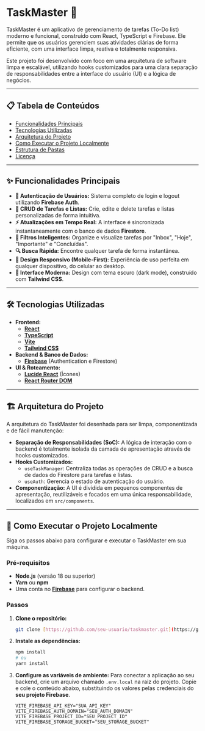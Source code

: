 # TaskMaster 🚀

TaskMaster é um aplicativo de gerenciamento de tarefas (To-Do list) moderno e funcional, construído com React, TypeScript e Firebase. Ele permite que os usuários gerenciem suas atividades diárias de forma eficiente, com uma interface limpa, reativa e totalmente responsiva.

Este projeto foi desenvolvido com foco em uma arquitetura de software limpa e escalável, utilizando hooks customizados para uma clara separação de responsabilidades entre a interface do usuário (UI) e a lógica de negócios.

---

## 📋 Tabela de Conteúdos

* [Funcionalidades Principais](#-funcionalidades-principais)
* [Tecnologias Utilizadas](#-tecnologias-utilizadas)
* [Arquitetura do Projeto](#-arquitetura-do-projeto)
* [Como Executar o Projeto Localmente](#-como-executar-o-projeto-localmente)
* [Estrutura de Pastas](#-estrutura-de-pastas)
* [Licença](#-licença)

---

## ✨ Funcionalidades Principais

* **🔐 Autenticação de Usuários:** Sistema completo de login e logout utilizando **Firebase Auth**.
* **📝 CRUD de Tarefas e Listas:** Crie, edite e delete tarefas e listas personalizadas de forma intuitiva.
* **⚡ Atualizações em Tempo Real:** A interface é sincronizada instantaneamente com o banco de dados **Firestore**.
* **📂 Filtros Inteligentes:** Organize e visualize tarefas por "Inbox", "Hoje", "Importante" e "Concluídas".
* **🔍 Busca Rápida:** Encontre qualquer tarefa de forma instantânea.
* **📱 Design Responsivo (Mobile-First):** Experiência de uso perfeita em qualquer dispositivo, do celular ao desktop.
* **🎨 Interface Moderna:** Design com tema escuro (dark mode), construído com **Tailwind CSS**.

---

## 🛠️ Tecnologias Utilizadas

* **Frontend:**
    * **[React](https://react.dev/)**
    * **[TypeScript](https://www.typescriptlang.org/)**
    * **[Vite](https://vitejs.dev/)**
    * **[Tailwind CSS](https://tailwindcss.com/)**
* **Backend & Banco de Dados:**
    * **[Firebase](https://firebase.google.com/)** (Authentication e Firestore)
* **UI & Roteamento:**
    * **[Lucide React](https://lucide.dev/)** (Ícones)
    * **[React Router DOM](https://reactrouter.com/)**

---

## 🏗️ Arquitetura do Projeto

A arquitetura do TaskMaster foi desenhada para ser limpa, componentizada e de fácil manutenção:

* **Separação de Responsabilidades (SoC):** A lógica de interação com o backend é totalmente isolada da camada de apresentação através de hooks customizados.
* **Hooks Customizados:**
    * `useTaskManager`: Centraliza todas as operações de CRUD e a busca de dados do Firestore para tarefas e listas.
    * `useAuth`: Gerencia o estado de autenticação do usuário.
* **Componentização:** A UI é dividida em pequenos componentes de apresentação, reutilizáveis e focados em uma única responsabilidade, localizados em `src/components`.

---

## 🚀 Como Executar o Projeto Localmente

Siga os passos abaixo para configurar e executar o TaskMaster em sua máquina.

### Pré-requisitos

* **Node.js** (versão 18 ou superior)
* **Yarn** ou **npm**
* Uma conta no **[Firebase](https://firebase.google.com/)** para configurar o backend.

### Passos

1.  **Clone o repositório:**
    ```bash
    git clone [https://github.com/seu-usuario/taskmaster.git](https://github.com/seu-usuario/taskmaster.git)
    ```

2.  **Instale as dependências:**
    ```bash
    npm install
    # ou
    yarn install
    ```

3.  **Configure as variáveis de ambiente:**
    Para conectar a aplicação ao seu backend, crie um arquivo chamado `.env.local` na raiz do projeto. Copie e cole o conteúdo abaixo, substituindo os valores pelas credenciais do **seu projeto Firebase**.

    ```.env.local
    VITE_FIREBASE_API_KEY="SUA_API_KEY"
    VITE_FIREBASE_AUTH_DOMAIN="SEU_AUTH_DOMAIN"
    VITE_FIREBASE_PROJECT_ID="SEU_PROJECT_ID"
    VITE_FIREBASE_STORAGE_BUCKET="SEU_STORAGE_BUCKET"
    